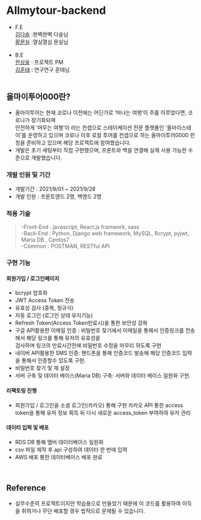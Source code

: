 # Allmytour-backend
- F.E<br>
  [김다슬](https://github.com/cocacollllla) :완벽완벽 다슬님<br>
  [황문실](https://github.com/LovelyMoon23) :열심열심 문실님<br>
  <br>
- B.E<br>
  [한상웅](https://github.com/tkddnd82) : 프로젝트 PM<br>
  [김훈태](https://github.com/kim-hoontae) : 연구연구 훈태님<br> 
  <br>

## 올마이투어000란?
- 올마이투어는 현재 코로나 이전에는 어딘가로 ‘떠나는 여행’이 주를 이루었다면, 코로나가 장기화되며  
  안전하게 ‘머무는 여행’이 라는 컨셉으로 스테이케이션 전문 플랫폼인 ‘올마이스테이’를 운영하고 있으며 
  코로나 이후 로컬 투어를 컨셉으로 하는 올마이투어0000 런칭을 준비하고 있으며 해당 프로젝트에 참여했습니다.
- 개발은 초기 세팅부터 직접 구현했으며, 프론트와 백을 연결해 실제 사용 가능한 수준으로 개발했습니다.

### 개발 인원 및 기간

- 개발기간 : 2021/9/01 ~ 2021/9/28
- 개발 인원 : 프론트엔드 2명, 백엔드 2명

### 적용 기술

> -Front-End : javascript, React.js framwork, sass<br>
> -Back-End : Python, Django web framework, MySQL, Bcrypt, pyjwt, Maria DB , Centos7<br>
> -Common : POSTMAN, RESTful API
### 구현 기능

#### 회원가입 / 로그인페이지
- bcrypt 암호화 
- JWT Access Token 전송
- 유효성 검사 (중복, 정규식)
- 자동 로그인 (로그인 상태 유지기능)
- Refresh Token(Access Token만료시)을 통한 보안성 강화
- 구글 API활용한 이메일 인증 : 
   비밀번호 찾기에서 이메일을 통해서 인증링크를 전송해서 해당 링크를 통해 유저의 유효성을      
   검사하며 링크의 만료시간전에 비밀번호 수정을 마무리 하도록 구현
- 네이버 API활용한 SMS 인증:
   핸드폰을 통해 인증코드 발송해 해당 인증코드 입력을 통해서 인증할수 있도록 구현.
- 비밀번호 찾기 및 재 설정
- 서버 구축 및 데이터 베이스(Maria DB) 구축: 서버와 데이터 베이스 일원화 구현.

#### 리팩토링 진행
- 회원가입 / 로그인을 소셜 로그인(카카오) 통해 구현
  카카오 API 통한 access token을 통해 유저 정보 획득 뒤 다시 새로운 access_token 부여하여 유저 관리

#### 데이터 입력 및 배포
- RDS DB 통해 멤버 데이터베이스 일원화
- csv 파일 제작 후 api 구성하여 데이터 한 번에 입력
- AWS 배포 통한 데이터베이스 배포 완료
<br>

## Reference
- 실무수준의 프로젝트이지만 학습용으로 만들었기 때문에 이 코드를 활용하여 이득을 취하거나 무단 배포할 경우 법적으로 문제될 수 있습니다.
